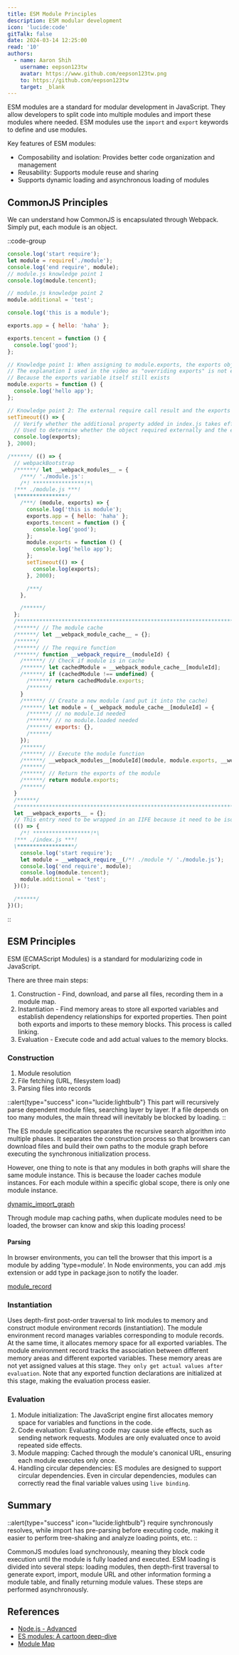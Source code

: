 ```yaml
---
title: ESM Module Principles
description: ESM modular development
icon: 'lucide:code'
gitTalk: false
date: 2024-03-14 12:25:00
read: '10'
authors:
  - name: Aaron Shih
    username: eepson123tw
    avatar: https://www.github.com/eepson123tw.png
    to: https://github.com/eepson123tw
    target: _blank
---
```


ESM modules are a standard for modular development in JavaScript. They allow developers to split code into multiple modules and import these modules where needed. ESM modules use the `import` and `export` keywords to define and use modules.

Key features of ESM modules:

- Composability and isolation: Provides better code organization and management
- Reusability: Supports module reuse and sharing
- Supports dynamic loading and asynchronous loading of modules

## CommonJS Principles

We can understand how CommonJS is encapsulated through Webpack. Simply put, each module is an object.

::code-group

```js [index.js]
console.log('start require');
let module = require('./module');
console.log('end require', module);
// module.js knowledge point 1
console.log(module.tencent);

// module.js knowledge point 2
module.additional = 'test';
```

```js [module.js]
console.log('this is a module');

exports.app = { hello: 'haha' };

exports.tencent = function () {
  console.log('good');
};

// Knowledge point 1: When assigning to module.exports, the exports object is no longer the result obtained by external require.
// The explanation I used in the video as "overriding exports" is not entirely precise.
// Because the exports variable itself still exists
module.exports = function () {
  console.log('hello app');
};

// Knowledge point 2: The external require call result and the exports object here are the same reference
setTimeout(() => {
  // Verify whether the additional property added in index.js takes effect
  // Used to determine whether the object required externally and the exports here are the same property
  console.log(exports);
}, 2000);
```

```js [webpack.js]
/******/ (() => {
  // webpackBootstrap
  /******/ let __webpack_modules__ = {
    /***/ './module.js':
    /*! ****************!*\
  !*** ./module.js ***!
  \****************/
    /***/ (module, exports) => {
      console.log('this is module');
      exports.app = { hello: 'haha' };
      exports.tencent = function () {
        console.log('good');
      };
      module.exports = function () {
        console.log('hello app');
      };
      setTimeout(() => {
        console.log(exports);
      }, 2000);

      /***/
    },

    /******/
  };
  /************************************************************************/
  /******/ // The module cache
  /******/ let __webpack_module_cache__ = {};
  /******/
  /******/ // The require function
  /******/ function __webpack_require__(moduleId) {
    /******/ // Check if module is in cache
    /******/ let cachedModule = __webpack_module_cache__[moduleId];
    /******/ if (cachedModule !== undefined) {
      /******/ return cachedModule.exports;
      /******/
    }
    /******/ // Create a new module (and put it into the cache)
    /******/ let module = (__webpack_module_cache__[moduleId] = {
      /******/ // no module.id needed
      /******/ // no module.loaded needed
      /******/ exports: {},
      /******/
    });
    /******/
    /******/ // Execute the module function
    /******/ __webpack_modules__[moduleId](module, module.exports, __webpack_require__);
    /******/
    /******/ // Return the exports of the module
    /******/ return module.exports;
    /******/
  }
  /******/
  /************************************************************************/
  let __webpack_exports__ = {};
  // This entry need to be wrapped in an IIFE because it need to be isolated against other modules in the chunk.
  (() => {
    /*! ******************!*\
  !*** ./index.js ***!
  \******************/
    console.log('start require');
    let module = __webpack_require__(/*! ./module */ './module.js');
    console.log('end require', module);
    console.log(module.tencent);
    module.additional = 'test';
  })();

  /******/
})();
```

::

## ESM Principles

ESM (ECMAScript Modules) is a standard for modularizing code in JavaScript.

There are three main steps:

1. Construction - Find, download, and parse all files, recording them in a module map.
2. Instantiation - Find memory areas to store all exported variables and establish dependency relationships for exported properties. Then point both exports and imports to these memory blocks. This process is called linking.
3. Evaluation - Execute code and add actual values to the memory blocks.

### Construction

1. Module resolution
2. File fetching (URL, filesystem load)
3. Parsing files into records

::alert{type="success" icon="lucide:lightbulb"}
This part will recursively parse dependent module files, searching layer by layer. If a file depends on too many modules, the main thread will inevitably be blocked by loading.
::

The ES module specification separates the recursive search algorithm into multiple phases. It separates the construction process so that browsers can download files and build their own paths to the module graph before executing the synchronous initialization process.

However, one thing to note is that any modules in both graphs will share the same module instance. This is because the loader caches module instances. For each module within a specific global scope, there is only one module instance.

[dynamic_import_graph](https://hacks.mozilla.org/files/2018/03/14dynamic_import_graph.png)

Through module map caching paths, when duplicate modules need to be loaded, the browser can know and skip this loading process!

#### Parsing

In browser environments, you can tell the browser that this import is a module by adding 'type=module'. In Node environments, you can add .mjs extension or add type in package.json to notify the loader.

[module_record](https://hacks.mozilla.org/files/2018/03/05_module_record.png)

### Instantiation

Uses depth-first post-order traversal to link modules to memory and construct module environment records (instantiation).
The module environment record manages variables corresponding to module records. At the same time, it allocates memory space for all exported variables. The module environment record tracks the association between different memory areas and different exported variables.
These memory areas are not yet assigned values at this stage. `They only get actual values after evaluation`. Note that any exported function declarations are initialized at this stage, making the evaluation process easier.

### Evaluation

1. Module initialization: The JavaScript engine first allocates memory space for variables and functions in the code.
2. Code evaluation: Evaluating code may cause side effects, such as sending network requests. Modules are only evaluated once to avoid repeated side effects.
3. Module mapping: Cached through the module's canonical URL, ensuring each module executes only once.
4. Handling circular dependencies: ES modules are designed to support circular dependencies. Even in circular dependencies, modules can correctly read the final variable values using `live binding`.

## Summary

::alert{type="success" icon="lucide:lightbulb"}
require synchronously resolves, while import has pre-parsing before executing code, making it easier to perform tree-shaking and analyze loading points, etc.
::

CommonJS modules load synchronously, meaning they block code execution until the module is fully loaded and executed.
ESM loading is divided into several steps: loading modules, then depth-first traversal to generate export, import, module URL and other information forming a module table, and finally returning module values. These steps are performed asynchronously.

## References

- [Node.js - Advanced](https://www.yuque.com/haixueyewupingtaibuqianduanchengchangjihua/tk9sk4/myx1nzzfwhd8nb6w#wuSdV)
- [ES modules: A cartoon deep-dive](https://hacks.mozilla.org/2018/03/es-modules-a-cartoon-deep-dive/)
- [Module Map](https://html.spec.whatwg.org/multipage/webappapis.html#module-map)
